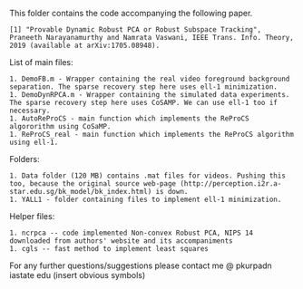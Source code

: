 This folder contains the code accompanying the following paper.

	[1] "Provable Dynamic Robust PCA or Robust Subspace Tracking", Praneeth Narayanamurthy and Namrata Vaswani, IEEE Trans. Info. Theory, 2019 (available at arXiv:1705.08948).

List of main files:

	1. DemoFB.m - Wrapper containing the real video foreground background separation. The sparse recovery step here uses ell-1 minimization. 
	1. DemoDynRPCA.m - Wrapper containing the simulated data experiments. The sparse recovery step here uses CoSAMP. We can use ell-1 too if necessary.
	1. AutoReProCS - main function which implements the ReProCS algororithm using CoSaMP.
	1. ReProCS_real - main function which implements the ReProCS algorithm using ell-1.

Folders:

	1. Data folder (120 MB) contains .mat files for videos. Pushing this too, because the original source web-page (http://perception.i2r.a-star.edu.sg/bk_model/bk_index.html) is down.
	1. YALL1 - folder containing files to implement ell-1 minimization.


Helper files:

	1. ncrpca -- code implemented Non-convex Robust PCA, NIPS 14 downloaded from authors' website and its accompaniments
	1. cgls -- fast method to implement least squares


For any further questions/suggestions please contact me @ pkurpadn iastate edu (insert obvious symbols)

